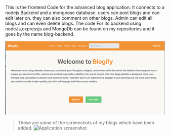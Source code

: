 This is the frontend Code for the advanced blog application. It connects to a nodejs Backend and a mongoose database. users can post blogs and can edit later on. they can also comment on other blogs. Admin can edit all blogs and can even delete blogs.
The code For its backend using nodeJs,expressjs and MongoDb can be found on my repositories and it goes by the name blog-backend.

![Application screenshot](./1.png)
> These are some of the screenshots of my blogs which have been added.
![Application screenshot](./2.jpeg)



